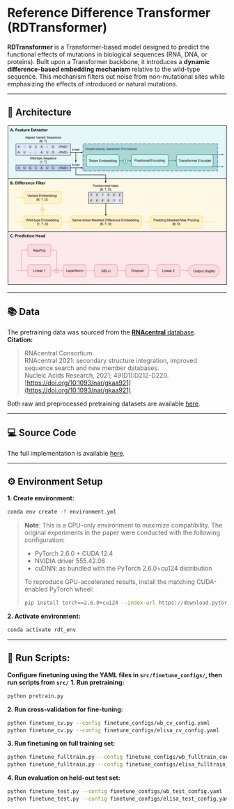 # Reference Difference Transformer (RDTransformer)
**RDTransformer** is a Transformer-based model designed to predict the functional effects of mutations in biological sequences (RNA, DNA, or proteins). Built upon a Transformer backbone, it introduces a **dynamic difference-based embedding mechanism** relative to the wild-type sequence. This mechanism filters out noise from non-mutational sites while emphasizing the effects of introduced or natural mutations.

---

## 🧠 Architecture
![Architecture of the RDTransformer](https://raw.githubusercontent.com/davidwongmedinfo/RDTransformer/main/architecture.png)

---

## 📚 Data
The pretraining data was sourced from the [**RNAcentral** database](https://rnacentral.org/).  
**Citation:**
> RNAcentral Consortium.  
> RNAcentral 2021: secondary structure integration, improved sequence search and new member databases.  
> Nucleic Acids Research, 2021; 49(D1):D212-D220.  
> [https://doi.org/10.1093/nar/gkaa921](https://doi.org/10.1093/nar/gkaa921)

Both raw and preprocessed pretraining datasets are available [here](https://github.com/davidwongmedinfo/RDTransformer/tree/main/data).

---

## 💻 Source Code
The full implementation is available [here](https://github.com/davidwongmedinfo/RDTransformer/tree/main/src).

---

## ⚙️ Environment Setup
**1. Create environment:**
```bash
conda env create -f environment.yml
```
> **Note**: This is a CPU-only environment to maximize compatibility. The original experiments in the paper were conducted with the following configuration:
> - PyTorch 2.6.0 + CUDA 12.4  
> - NVIDIA driver 555.42.06
> - cuDNN: as bundled with the PyTorch 2.6.0+cu124 distribution
>
> To reproduce GPU-accelerated results, install the matching CUDA-enabled PyTorch wheel: 
> ```bash
> pip install torch==2.6.0+cu124 --index-url https://download.pytorch.org/whl/cu124
> ```

**2. Activate environment:**
```bash
conda activate rdt_env
```

---

## 🚀 Run Scripts:
**Configure finetuning using the YAML files in `src/finetune_configs/`, then run scripts from `src/`**
**1. Run pretraining:**
```bash
python pretrain.py
```
**2. Run cross-validation for fine-tuning:**
```bash
python finetune_cv.py --config finetune_configs/wb_cv_config.yaml
python finetune_cv.py --config finetune_configs/elisa_cv_config.yaml
```
**3. Run finetuning on full training set:**
```bash
python finetune_fulltrain.py --config finetune_configs/wb_fulltrain_config.yaml
python finetune_fulltrain.py --config finetune_configs/elisa_fulltrain_config.yaml
```
**4. Run evaluation on held-out test set:**
```bash
python finetune_test.py --config finetune_configs/wb_test_config.yaml
python finetune_test.py --config finetune_configs/elisa_test_config.yaml
```